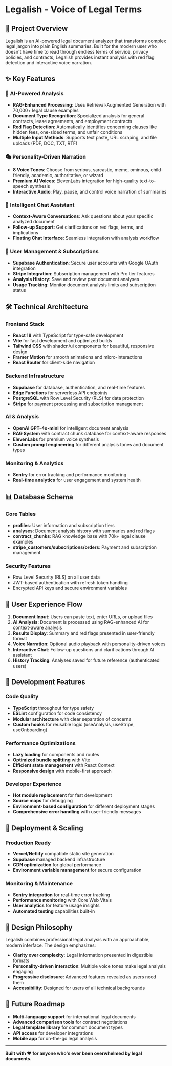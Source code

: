 # Legalish - Voice of Legal Terms

## 🚀 Project Overview

Legalish is an AI-powered legal document analyzer that transforms complex legal jargon into plain English summaries. Built for the modern user who doesn't have time to read through endless terms of service, privacy policies, and contracts, Legalish provides instant analysis with red flag detection and interactive voice narration.

## ✨ Key Features

### 🧠 AI-Powered Analysis
- **RAG-Enhanced Processing**: Uses Retrieval-Augmented Generation with 70,000+ legal clause examples
- **Document Type Recognition**: Specialized analysis for general contracts, lease agreements, and employment contracts
- **Red Flag Detection**: Automatically identifies concerning clauses like hidden fees, one-sided terms, and unfair conditions
- **Multiple Input Methods**: Supports text paste, URL scraping, and file uploads (PDF, DOC, TXT, RTF)

### 🎭 Personality-Driven Narration
- **8 Voice Tones**: Choose from serious, sarcastic, meme, ominous, child-friendly, academic, authoritative, or wizard
- **Premium AI Voices**: ElevenLabs integration for high-quality text-to-speech synthesis
- **Interactive Audio**: Play, pause, and control voice narration of summaries

### 💬 Intelligent Chat Assistant
- **Context-Aware Conversations**: Ask questions about your specific analyzed document
- **Follow-up Support**: Get clarifications on red flags, terms, and implications
- **Floating Chat Interface**: Seamless integration with analysis workflow

### 🔐 User Management & Subscriptions
- **Supabase Authentication**: Secure user accounts with Google OAuth integration
- **Stripe Integration**: Subscription management with Pro tier features
- **Analysis History**: Save and review past document analyses
- **Usage Tracking**: Monitor document analysis limits and subscription status

## 🛠️ Technical Architecture

### Frontend Stack
- **React 18** with TypeScript for type-safe development
- **Vite** for fast development and optimized builds
- **Tailwind CSS** with shadcn/ui components for beautiful, responsive design
- **Framer Motion** for smooth animations and micro-interactions
- **React Router** for client-side navigation

### Backend Infrastructure
- **Supabase** for database, authentication, and real-time features
- **Edge Functions** for serverless API endpoints
- **PostgreSQL** with Row Level Security (RLS) for data protection
- **Stripe** for payment processing and subscription management

### AI & Analysis
- **OpenAI GPT-4o-mini** for intelligent document analysis
- **RAG System** with contract chunk database for context-aware responses
- **ElevenLabs** for premium voice synthesis
- **Custom prompt engineering** for different analysis tones and document types

### Monitoring & Analytics
- **Sentry** for error tracking and performance monitoring
- **Real-time analytics** for user engagement and system health

## 📊 Database Schema

### Core Tables
- **profiles**: User information and subscription tiers
- **analyses**: Document analysis history with summaries and red flags
- **contract_chunks**: RAG knowledge base with 70k+ legal clause examples
- **stripe_customers/subscriptions/orders**: Payment and subscription management

### Security Features
- Row Level Security (RLS) on all user data
- JWT-based authentication with refresh token handling
- Encrypted API keys and secure environment variables

## 🎯 User Experience Flow

1. **Document Input**: Users can paste text, enter URLs, or upload files
2. **AI Analysis**: Document is processed using RAG-enhanced AI for context-aware analysis
3. **Results Display**: Summary and red flags presented in user-friendly format
4. **Voice Narration**: Optional audio playback with personality-driven voices
5. **Interactive Chat**: Follow-up questions and clarifications through AI assistant
6. **History Tracking**: Analyses saved for future reference (authenticated users)

## 🔧 Development Features

### Code Quality
- **TypeScript** throughout for type safety
- **ESLint** configuration for code consistency
- **Modular architecture** with clear separation of concerns
- **Custom hooks** for reusable logic (useAnalysis, useStripe, useOnboarding)

### Performance Optimizations
- **Lazy loading** for components and routes
- **Optimized bundle splitting** with Vite
- **Efficient state management** with React Context
- **Responsive design** with mobile-first approach

### Developer Experience
- **Hot module replacement** for fast development
- **Source maps** for debugging
- **Environment-based configuration** for different deployment stages
- **Comprehensive error handling** with user-friendly messages

## 🚀 Deployment & Scaling

### Production Ready
- **Vercel/Netlify** compatible static site generation
- **Supabase** managed backend infrastructure
- **CDN optimization** for global performance
- **Environment variable management** for secure configuration

### Monitoring & Maintenance
- **Sentry integration** for real-time error tracking
- **Performance monitoring** with Core Web Vitals
- **User analytics** for feature usage insights
- **Automated testing** capabilities built-in

## 🎨 Design Philosophy

Legalish combines professional legal analysis with an approachable, modern interface. The design emphasizes:

- **Clarity over complexity**: Legal information presented in digestible formats
- **Personality-driven interaction**: Multiple voice tones make legal analysis engaging
- **Progressive disclosure**: Advanced features revealed as users need them
- **Accessibility**: Designed for users of all technical backgrounds

## 🔮 Future Roadmap

- **Multi-language support** for international legal documents
- **Advanced comparison tools** for contract negotiations
- **Legal template library** for common document types
- **API access** for developer integrations
- **Mobile app** for on-the-go legal analysis

---

**Built with ❤️ for anyone who's ever been overwhelmed by legal documents.**